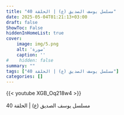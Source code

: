```yaml
---
title: "مسلسل يوسف الصديق (ع) | الحلقة 40"
date: 2025-05-04T01:21:13+03:00
draft: false
ShowToc: False
hiddenInHomeList: true
cover:
    image: img/5.png
    alt: 'صورة'
    caption: ''
#    hidden: false
summary: ""
tags: ["مسلسل يوسف الصديق (ع) | الحلقة 40"]
categories: []
---
```


{{< youtube XGB_Oq218w4 >}}  
 <br>
مسلسل يوسف الصديق (ع) | الحلقة 40